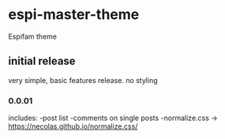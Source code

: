 # espi-master-theme
Espifam theme


## initial release
very simple, basic features release. no styling
### 0.0.01
includes:
-post list
-comments on single posts
-normalize.css -> https://necolas.github.io/normalize.css/